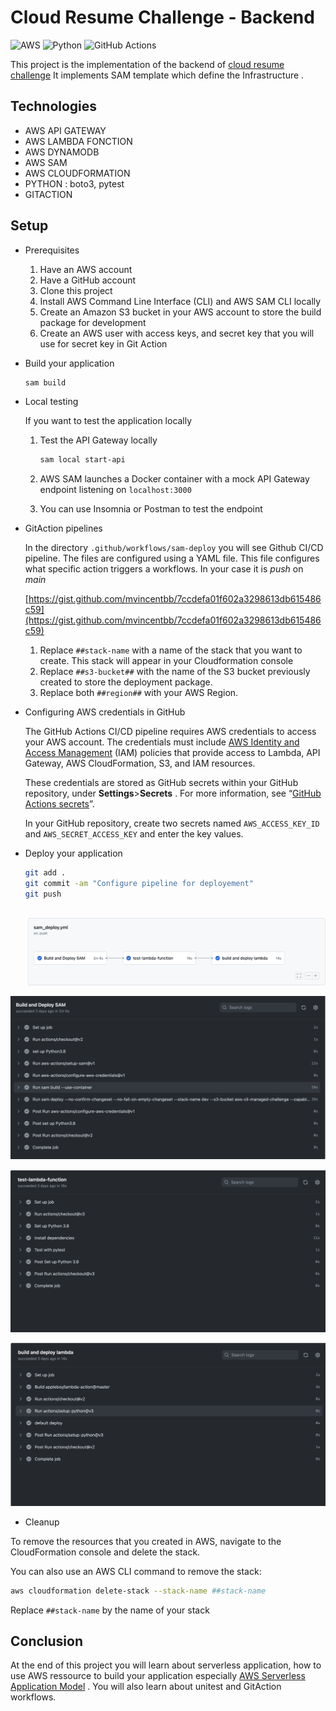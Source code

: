# Cloud Resume Challenge - Backend

![AWS](https://img.shields.io/badge/AWS-%23FF9900.svg?style=for-the-badge&logo=amazon-aws&logoColor=white)
![Python](https://img.shields.io/badge/python-3670A0?style=for-the-badge&logo=python&logoColor=ffdd54)
![GitHub Actions](https://img.shields.io/badge/github%20actions-%232671E5.svg?style=for-the-badge&logo=githubactions&logoColor=white)

This project is the implementation of the backend of [cloud resume challenge](https://cloudresumechallenge.dev/docs/the-challenge/aws/)    It implements SAM template which define the Infrastructure . 

## Technologies

- AWS API GATEWAY
- AWS LAMBDA FONCTION
- AWS DYNAMODB
- AWS SAM
- AWS CLOUDFORMATION
- PYTHON : boto3, pytest
- GITACTION

## Setup

- Prerequisites
    1. Have an AWS account
    2. Have a GitHub account
    3. Clone this project  
    4. Install AWS Command Line Interface (CLI) and AWS SAM CLI locally
    5. Create an Amazon S3 bucket in your AWS account to store the build package for development
    6. Create an AWS user with access keys, and secret key that you will use for secret key in Git Action
- Build  your application
    
    ```bash
    sam build
    ```
    
- Local testing
    
    If you want to test the application locally 
    
    1. Test the API Gateway  locally
        
        ```bash
        sam local start-api
        ```
        
    2. AWS SAM launches a Docker container with a mock API Gateway endpoint listening on `localhost:3000`
    3. You can use Insomnia or Postman to test the endpoint
    
- GitAction pipelines
    
    In the directory `.github/workflows/sam-deploy` you will see Github CI/CD pipeline. The files are configured using a YAML file. This file configures what specific action triggers a workflows. In your case it is *push* on *main*
    
    [https://gist.github.com/mvincentbb/7ccdefa01f602a3298613db615486c59](https://gist.github.com/mvincentbb/7ccdefa01f602a3298613db615486c59)
    
    1. Replace `##stack-name` with a name of the stack that you want to create. This stack will appear in your Cloudformation console
    2. Replace `##s3-bucket##` with the name of the S3 bucket previously created to store the deployment package.
    3. Replace both `##region##` with your AWS Region.
- Configuring AWS credentials in GitHub
    
    The GitHub Actions CI/CD pipeline requires AWS credentials to access your AWS account. The credentials must include [AWS Identity and Access Management](https://aws.amazon.com/iam/) (IAM) policies that provide access to Lambda, API Gateway, AWS CloudFormation, S3, and IAM resources.
    
    These credentials are stored as GitHub secrets within your GitHub repository, under **Settings**>**Secrets** . For more information, see “[GitHub Actions secrets](https://help.github.com/en/actions/automating-your-workflow-with-github-actions/creating-and-using-encrypted-secrets)”.
    
    In your GitHub repository, create two secrets named `AWS_ACCESS_KEY_ID`  and `AWS_SECRET_ACCESS_KEY` and enter the key values.
    
- Deploy your application
    
    ```bash
    git add .
    git commit -am "Configure pipeline for deployement"
    git push
    ```
    
    ## 
    
    ![Untitled](pictures/Untitled.png)
    

![Untitled](pictures/Untitled%201.png)

![Untitled](pictures/Untitled%202.png)

![Untitled](pictures/Untitled%203.png)

- Cleanup

To remove the  resources that you created in AWS, navigate to the CloudFormation console and delete the stack.

 You can  also use an AWS CLI command to remove the stack:

```bash
aws cloudformation delete-stack --stack-name ##stack-name
```

Replace `##stack-name` by the name of your stack

## Conclusion

At the end of this project you will learn about serverless application, how to use AWS ressource to build your application especially [AWS Serverless Application Model](https://aws.amazon.com/serverless/sam/) . You will also learn about unitest and GitAction  workflows.
